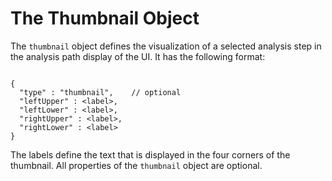 <!-- loioc5da7d53b5c19456e10000000a423f68 -->

# The Thumbnail Object

The `thumbnail` object defines the visualization of a selected analysis step in the analysis path display of the UI. It has the following format:

```

{
  "type" : "thumbnail",    // optional
  "leftUpper" : <label>,
  "leftLower" : <label>,
  "rightUpper" : <label>,
  "rightLower" : <label>
}
```

The labels define the text that is displayed in the four corners of the thumbnail. All properties of the `thumbnail` object are optional.

